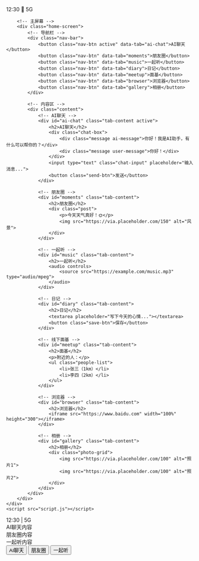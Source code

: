 <!DOCTYPE html>
<html lang="zh-CN">
<head>
    <meta charset="UTF-8">
    <meta name="viewport" content="width=device-width, initial-scale=1.0">
    <title>手机模拟界面</title>
    <link rel="stylesheet" href="style.css">
</head>
<body>
    <div class="phone">
        <!-- 顶部状态栏 -->
        <div class="status-bar">
            <span>12:30</span>
            <span>📶 5G</span>
        </div>

        <!-- 主屏幕 -->
        <div class="home-screen">
            <!-- 导航栏 -->
            <div class="nav-bar">
                <button class="nav-btn active" data-tab="ai-chat">AI聊天</button>
                <button class="nav-btn" data-tab="moments">朋友圈</button>
                <button class="nav-btn" data-tab="music">一起听</button>
                <button class="nav-btn" data-tab="diary">日记</button>
                <button class="nav-btn" data-tab="meetup">面基</button>
                <button class="nav-btn" data-tab="browser">浏览器</button>
                <button class="nav-btn" data-tab="gallery">相册</button>
            </div>

            <!-- 内容区 -->
            <div class="content">
                <!-- AI聊天 -->
                <div id="ai-chat" class="tab-content active">
                    <h2>AI聊天</h2>
                    <div class="chat-box">
                        <div class="message ai-message">你好！我是AI助手，有什么可以帮你的？</div>
                        <div class="message user-message">你好！</div>
                    </div>
                    <input type="text" class="chat-input" placeholder="输入消息...">
                    <button class="send-btn">发送</button>
                </div>

                <!-- 朋友圈 -->
                <div id="moments" class="tab-content">
                    <h2>朋友圈</h2>
                    <div class="post">
                        <p>今天天气真好！🌞</p>
                        <img src="https://via.placeholder.com/150" alt="风景">
                    </div>
                </div>

                <!-- 一起听 -->
                <div id="music" class="tab-content">
                    <h2>一起听</h2>
                    <audio controls>
                        <source src="https://example.com/music.mp3" type="audio/mpeg">
                    </audio>
                </div>

                <!-- 日记 -->
                <div id="diary" class="tab-content">
                    <h2>日记</h2>
                    <textarea placeholder="写下今天的心情..."></textarea>
                    <button class="save-btn">保存</button>
                </div>

                <!-- 线下面基 -->
                <div id="meetup" class="tab-content">
                    <h2>面基</h2>
                    <p>附近的人：</p>
                    <ul class="people-list">
                        <li>张三（1km）</li>
                        <li>李四（2km）</li>
                    </ul>
                </div>

                <!-- 浏览器 -->
                <div id="browser" class="tab-content">
                    <h2>浏览器</h2>
                    <iframe src="https://www.baidu.com" width="100%" height="300"></iframe>
                </div>

                <!-- 相册 -->
                <div id="gallery" class="tab-content">
                    <h2>相册</h2>
                    <div class="photo-grid">
                        <img src="https://via.placeholder.com/100" alt="照片1">
                        <img src="https://via.placeholder.com/100" alt="照片2">
                    </div>
                </div>
            </div>
        </div>
    </div>
    <script src="script.js"></script>
</body>
</html>




<div class="phone">
  <!-- 顶部状态栏 -->
  <div class="status-bar">12:30 | 5G</div>

  <!-- 内容区 -->
  <div class="content">
    <div id="ai-chat" class="tab active">AI聊天内容</div>
    <div id="moments" class="tab">朋友圈内容</div>
    <div id="music" class="tab">一起听内容</div>
  </div>

  <!-- 底部导航栏 -->
  <div class="tab-bar">
    <button class="tab-btn active" data-tab="ai-chat">AI聊天</button>
    <button class="tab-btn" data-tab="moments">朋友圈</button>
    <button class="tab-btn" data-tab="music">一起听</button>
  </div>
</div>
